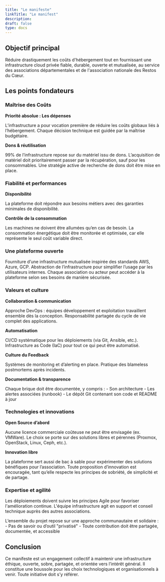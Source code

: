```yaml
---
title: "Le manifeste"
linkTitle: "Le manifest"
description:
draft: false
type: docs
---
```


## Objectif principal

Réduire drastiquement les coûts d'hébergement tout en fournissant une infrastructure cloud privée fiable, durable, ouverte et mutualisée, au service des associations départementales et de l'association nationale des Restos du Cœur.

## Les points fondateurs

### Maîtrise des Coûts

**Priorité absolue : Les dépenses**

L’infrastructure a pour vocation première de réduire les coûts globaux liés à l’hébergement. Chaque décision technique est guidée par la maîtrise budgétaire.

**Dons & réutilisation**

99% de l’infrastructure repose sur du matériel issu de dons. L’acquisition de matériel doit prioritairement passer par la récupération, sauf pour les consommables. Une stratégie active de recherche de dons doit être mise en place.

### Fiabilité et performances

**Disponibilité**

La plateforme doit répondre aux besoins métiers avec des garanties minimales de disponibilité.

**Contrôle de la consommation**

Les machines ne doivent être allumées qu’en cas de besoin. La consommation énergétique doit être monitorée et optimisée, car elle représente le seul coût variable direct.

### Une plateforme ouverte

Fourniture d’une infrastructure mutualisée inspirée des standards AWS, Azure, GCP. Abstraction de l’infrastructure pour simplifier l’usage par les utilisateurs internes. Chaque association ou acteur peut accéder à la plateforme selon ses besoins de manière sécurisée.

### Valeurs et culture

**Collaboration & communication**

Approche DevOps : équipes développement et exploitation travaillent ensemble dès la conception. Responsabilité partagée du cycle de vie complet des applications.

**Automatisation**

CI/CD systématique pour les déploiements (via Git, Ansible, etc.). Infrastructure as Code (IaC) pour tout ce qui peut être automatisé.

**Culture du Feedback**

Systèmes de monitoring et d’alerting en place. Pratique des blameless postmortems après incidents.

**Documentation & transparence**

Chaque brique doit être documentée, y compris :
    - Son architecture
    - Les alertes associées (runbook)
    - Le dépôt Git contenant son code et README à jour

### Technologies et innovations

**Open Source d’abord**

Aucune licence commerciale coûteuse ne peut être envisagée (ex. VMWare). Le choix se porte sur des solutions libres et pérennes (Proxmox, OpenStack, Linux, Ceph, etc.).

**Innovation libre**

La plateforme sert aussi de bac à sable pour expérimenter des solutions bénéfiques pour l’association. Toute proposition d’innovation est encouragée, tant qu’elle respecte les principes de sobriété, de simplicité et de partage.

### Expertise et agilité

Les déploiements doivent suivre les principes Agile pour favoriser l'amélioration continue. L'équipe infrastructure agit en support et conseil technique auprès des autres associations.

L’ensemble du projet repose sur une approche communautaire et solidaire :
    - Pas de savoir ou d’outil "privatisé"
    - Toute contribution doit être partagée, documentée, et accessible

## Conclusion

Ce manifeste est un engagement collectif à maintenir une infrastructure éthique, ouverte, sobre, partagée, et orientée vers l’intérêt général.
Il constitue une boussole pour les choix technologiques et organisationnels à venir. Toute initiative doit s’y référer.
